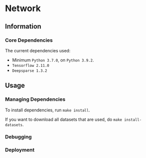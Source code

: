# Network

## Information
### Core Dependencies
The current dependencies used:
* Minimum `Python 3.7.0`, on `Python 3.9.2`.
* `Tensorflow 2.11.0`
* `Deepsparse 1.3.2`
## Usage
### Managing Dependencies
To install dependencies, run `make install`.

If you want to download all datasets that are used, do `make install-datasets`.

### Debugging

### Deployment